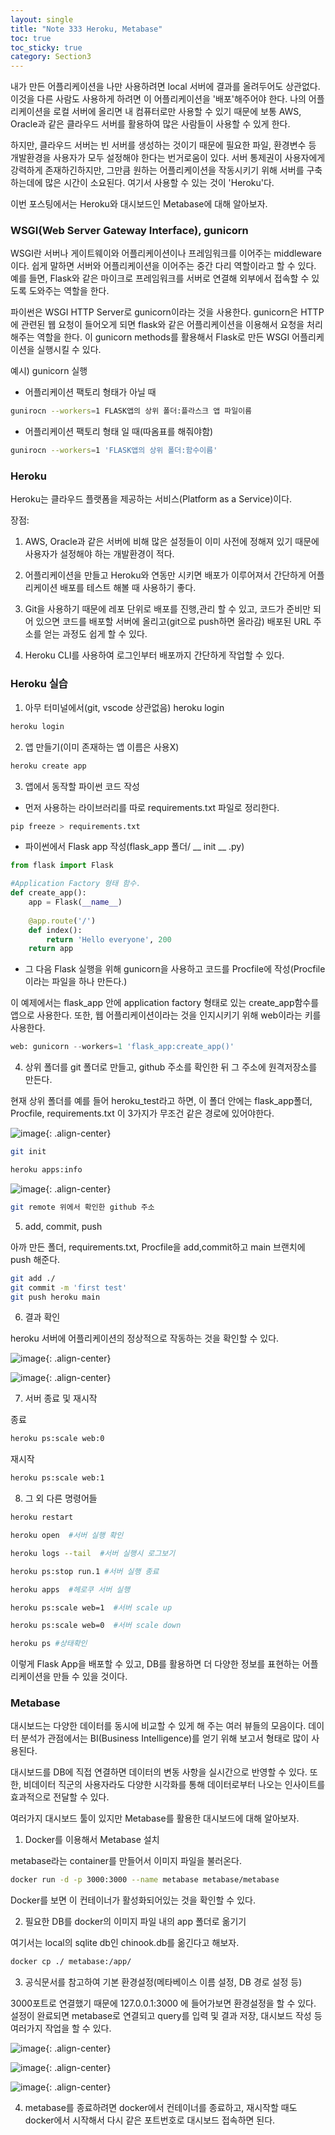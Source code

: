 ```yaml
---
layout: single
title: "Note 333 Heroku, Metabase"
toc: true
toc_sticky: true
category: Section3
---
```


내가 만든 어플리케이션을 나만 사용하려면 local 서버에 결과를 올려두어도 상관없다. 이것을 다른 사람도 사용하게 하려면 이 어플리케이션을 '배포'해주어야 한다. 나의 
어플리케이션을 로컬 서버에 올리면 내 컴퓨터로만 사용할 수 있기 때문에 보통 AWS, Oracle과 같은 클라우드 서버를 활용하여 많은 사람들이 사용할 수 있게 한다.  

하지만, 클라우드 서버는 빈 서버를 생성하는 것이기 때문에 필요한 파일, 환경변수 등 개발환경을 사용자가 모두 설정해야 한다는 번거로움이 있다. 서버 통제권이 사용자에게 강력하게 존재하긴하지만,
그만큼 원하는 어플리케이션을 작동시키기 위해 서버를 구축하는데에 많은 시간이 소요된다. 여기서 사용할 수 있는 것이 'Heroku'다. 

이번 포스팅에서는 Heroku와 대시보드인 Metabase에 대해 알아보자.

### WSGI(Web Server Gateway Interface), gunicorn
WSGI란 서버나 게이트웨이와 어플리케이션이나 프레임워크를 이어주는 middleware이다. 쉽게 말하면 서버와 어플리케이션을 이어주는 중간 다리 역할이라고 할 수 있다. 예를 들면, Flask와 같은
마이크로 프레임워크를 서버로 연결해 외부에서 접속할 수 있도록 도와주는 역할을 한다.

파이썬은 WSGI HTTP Server로 gunicorn이라는 것을 사용한다. gunicorn은 HTTP에 관련된 웹 요청이 들어오게 되면 flask와 같은 어플리케이션을 이용해서 요청을 처리해주는 역할을 한다.
이 gunicorn methods를 활용해서 Flask로 만든 WSGI 어플리케이션을 실행시킬 수 있다.

예시) gunicorn 실행

- 어플리케이션 팩토리 형태가 아닐 때

```bash
gunirocn --workers=1 FLASK앱의 상위 폴더:플라스크 앱 파일이름
```

- 어플리케이션 팩토리 형태 일 때(따옴표를 해줘야함)

```bash
gunirocn --workers=1 'FLASK앱의 상위 폴더:함수이름'
```

### Heroku
Heroku는 클라우드 플랫폼을 제공하는 서비스(Platform as a Service)이다. 

장점:

1) AWS, Oracle과 같은 서버에 비해 많은 설정들이 이미 사전에 정해져 있기 때문에 사용자가 설정해야 하는 개발환경이 적다. 

2) 어플리케이션을 만들고 Heroku와 연동만 시키면 배포가 이루어져서 간단하게 어플리케이션 배포를 테스트 해볼 때 사용하기 좋다. 

3) Git을 사용하기 때문에 레포 단위로 배포를 진행,관리 할 수 있고, 코드가 준비만 되어 있으면 코드를 배포할 서버에 올리고(git으로 push하면 올라감) 배포된 URL 주소를 얻는 과정도 쉽게 할 수 있다.

4) Heroku CLI를 사용하여 로그인부터 배포까지 간단하게 작업할 수 있다.

### Heroku 실습

1) 아무 터미널에서(git, vscode 상관없음) heroku login
 
```bash
heroku login
```

2) 앱 만들기(이미 존재하는 앱 이름은 사용X)

```bash
heroku create app
```

3) 앱에서 동작할 파이썬 코드 작성

- 먼저 사용하는 라이브러리를 따로 requirements.txt 파일로 정리한다.

```bash
pip freeze > requirements.txt
```

- 파이썬에서 Flask app 작성(flask_app 폴더/ __ init __ .py)

```python
from flask import Flask

#Application Factory 형태 함수.
def create_app():
    app = Flask(__name__)
    
    @app.route('/')
    def index():
        return 'Hello everyone', 200
    return app
```

- 그 다음 Flask 실행을 위해 gunicorn을 사용하고 코드를 Procfile에 작성(Procfile이라는 파일을 하나 만든다.)

이 예제에서는 flask_app 안에 application factory 형태로 있는 create_app함수를 앱으로 사용한다. 또한, 웹 어플리케이션이라는 것을 인지시키기 위해 web이라는 키를 사용한다.

```python
web: gunicorn --workers=1 'flask_app:create_app()'
```

4) 상위 폴더를 git 폴더로 만들고, github 주소를 확인한 뒤 그 주소에 원격저장소를 만든다.

현재 상위 폴더를 예를 들어 heroku_test라고 하면, 이 폴더 안에는 flask_app폴더, Procfile, requirements.txt 이 3가지가 무조건 같은 경로에 있어야한다.

![image](https://user-images.githubusercontent.com/97672187/163111044-b18e9b50-0311-4cef-b238-998d164a8a8f.png){: .align-center}

```bash
git init
```

```bash
heroku apps:info
```

![image](https://user-images.githubusercontent.com/97672187/163111319-b6c38ee3-3376-4155-a660-b19cc42a8103.png){: .align-center}

```bash
git remote 위에서 확인한 github 주소
```

5) add, commit, push

아까 만든 폴더, requirements.txt, Procfile을 add,commit하고 main 브랜치에 push 해준다.

```bash
git add ./
git commit -m 'first test'
git push heroku main
```

6) 결과 확인

heroku 서버에 어플리케이션의 정상적으로 작동하는 것을 확인할 수 있다.

![image](https://user-images.githubusercontent.com/97672187/163111844-5d1cb355-2c66-44f4-9566-bc28daf70f20.png){: .align-center}

![image](https://user-images.githubusercontent.com/97672187/163111947-bc49ea63-18b0-4419-bd77-3fb99075ccc7.png){: .align-center}

7) 서버 종료 및 재시작

종료

```bash
heroku ps:scale web:0
```

재시작

```bash
heroku ps:scale web:1
```

8) 그 외 다른 명령어들

```bash
heroku restart

heroku open  #서버 실행 확인

heroku logs --tail  #서버 실행시 로그보기

heroku ps:stop run.1 #서버 실행 종료

heroku apps  #헤로쿠 서버 실행

heroku ps:scale web=1  #서버 scale up

heroku ps:scale web=0  #서버 scale down

heroku ps #상태확인
```

이렇게 Flask App을 배포할 수 있고, DB를 활용하면 더 다양한 정보를 표현하는 어플리케이션을 만들 수 있을 것이다.

### Metabase
대시보드는 다양한 데이터를 동시에 비교할 수 있게 해 주는 여러 뷰들의 모음이다. 데이터 분석가 관점에서는 BI(Business Intelligence)를 얻기 위해 보고서 형태로 많이 사용된다.

대시보드를 DB에 직접 연결하면 데이터의 변동 사항을 실시간으로 반영할 수 있다. 또한, 비데이터 직군의 사용자라도 다양한 시각화를 통해 데이터로부터 나오는
인사이트를 효과적으로 전달할 수 있다.

여러가지 대시보드 툴이 있지만 Metabase를 활용한 대시보드에 대해 알아보자.

1) Docker를 이용해서 Metabase 설치

metabase라는 container를 만들어서 이미지 파일을 불러온다.

```bash
docker run -d -p 3000:3000 --name metabase metabase/metabase
```

Docker를 보면 이 컨테이너가 활성화되어있는 것을 확인할 수 있다.

2) 필요한 DB를 docker의 이미지 파일 내의 app 폴더로 옮기기

여기서는 local의 sqlite db인 chinook.db를 옮긴다고 해보자.

```bash
docker cp ./ metabase:/app/
```

3) 공식문서를 참고하여 기본 환경설정(메타베이스 이름 설정, DB 경로 설정 등)

3000포트로 연결했기 때문에 127.0.0.1:3000 에 들어가보면 환경설정을 할 수 있다. 설정이 완료되면 metabase로 연결되고 query를 입력 및 결과 저장, 대시보드 작성 등
여러가지 작업을 할 수 있다.

![image](https://user-images.githubusercontent.com/97672187/163121261-a031ec6e-36e7-4f20-81a1-15867437f1f3.png){: .align-center}

![image](https://user-images.githubusercontent.com/97672187/163121364-e056fd4e-9e17-47de-a1d1-a03d70f564dd.png){: .align-center}

![image](https://user-images.githubusercontent.com/97672187/163121485-05b20ee5-8fde-4b9d-882c-fb2ac6aaf358.png){: .align-center}

4) metabase를 종료하려면 docker에서 컨테이너를 종료하고, 재시작할 때도 docker에서 시작해서 다시 같은 포트번호로 대시보드 접속하면 된다.

